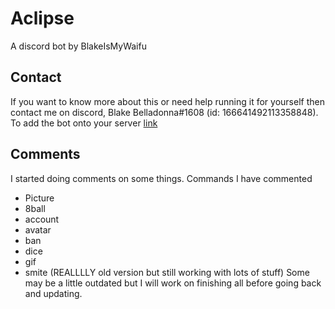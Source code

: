 # Aclipse
A discord bot by BlakeIsMyWaifu
## Contact
If you want to know more about this or need help running it for yourself then contact me on discord, Blake Belladonna#1608 (id: 166641492113358848). To add the bot onto your server [link](https://discordapp.com/oauth2/authorize?client_id=324436657182998528&scope=bot&permissions=271641670)
## Comments
I started doing comments on some things. Commands I have commented
* Picture
* 8ball
* account
* avatar
* ban
* dice
* gif
* smite (REALLLLY old version but still working with lots of stuff)
Some may be a little outdated but I will work on finishing all before going back and updating.